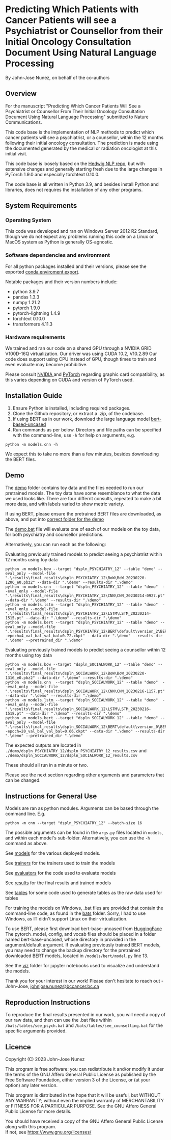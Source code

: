 # Predicting Which Patients with Cancer Patients will see a Psychiatrist or Counsellor from their Initial Oncology Consultation Document Using Natural Language Processing

By John-Jose Nunez, on behalf of the co-authors

## Overview

For the manuscript "Predicting Which Cancer Patients Will See a Psychiatrist or Counsellor From Their Initial Oncology 
Consultation Document Using Natural Language Processing" submitted to Nature Communications.

This code base is the implementation of NLP methods to predict which cancer patients will see a psychiatrist, or a counsellor,
within the 12 months following their initial oncology consultation. The prediction is made using the documented generated by 
the medical or radiation oncologist at this initial visit. 

This code base is loosely based on the [Hedwig NLP repo](https://github.com/castorini/hedwig), but with extensive changes
and generally starting fresh due to the large changes in PyTorch 1.9.0 and especially torchtext 0.10.0. 

The code base is all written in Python 3.9, and besides install Python and libraries, does not 
requires the installation of any other programs. 

## System Requirements

### Operating System
This code was developed and ran on Windows Server 2012 R2 Standard, though we do not expect any problems
running this code on a Linux or MacOS system as Python is generally OS-agnostic. 

### Software dependencies and environment

For all python packages installed and their versions, please see the exported [conda enviroment export](./scar_nlp_env.yaml). 

Notable packages and their version numbers include:
- python 3.9.7
- pandas 1.3.3 
- numpy 1.21.2
- pytorch 1.9.0
- pytorch-lightning 1.4.9
- torchtext 0.10.0
- transformers 4.11.3

### Hardware requirements

We trained and ran our code on a shared GPU through a NVIDIA GRID V100D-16Q virtualization. Our driver was using CUDA 10.2, V10.2.89
Our code does support using CPU instead of GPU, though times to train and even evaluate may become prohibitive. 

Please consult [NVIDIA ](https://developer.nvidia.com/cuda-gpus#compute) and [PyTorch](https://pytorch.org/get-started/locally/) regarding
graphic card compatibility, as this varies depending on CUDA and version of PyTorch used. 

## Installation Guide

1. Ensure Python is installed, including required packages. 
2. Clone the Github repository, or extract a .zip, of the codebase. 
3. If using BERT as in our work, download the large language model [bert-based-uncased](https://huggingface.co/bert-base-uncased)
3. Run commands as per below. Directory and file paths can be specified with the command-line, use `-h` for help on arguments, e.g.

```
python -m models.cnn -h
```

We expect this to take no more than a few minutes, besides downloading the BERT files.  

## Demo

The [demo](./demo) folder contains toy data and the files needed to run our pretrained models. The toy data have some resemblance to what the data we used looks like. There are four differnt consults, repeated to make a bit more data, and with labels varied to show metric variety. 

If using BERT, please ensure the pretrained BERT files are downloaded, as above, and put into [correct folder for the demo](./demo/bert-base-uncased)

The [demo.bat](./demo.bat) file will evaluate one of each of our models on the toy data, for both psychiatry and counsellor predictions. 

Alternatively, you can run each as the following:

Evaluating previously trained models to predict seeing a psychiatrist within 12 months using toy data
```
python -m models.bow --target "dspln_PSYCHIATRY_12" --table "demo" --eval_only --model-file ".\results\final_results\dspln_PSYCHIATRY_12\BoW\BoW_20230220-1206_e0.pbz2" --data-dir ".\demo" --results-dir ".\demo"
python -m models.cnn  --target "dspln_PSYCHIATRY_12" --table "demo"  --eval_only --model-file ".\results\final_results\dspln_PSYCHIATRY_12\CNN\CNN_20230214-0927.pt" --data-dir ".\demo" --results-dir ".\demo"
python -m models.lstm --target "dspln_PSYCHIATRY_12" --table "demo"  --eval_only --model-file ".\results\final_results\dspln_PSYCHIATRY_12\LSTM\LSTM_20230214-1515.pt" --data-dir ".\demo" --results-dir ".\demo"
python -m models.bert --target "dspln_PSYCHIATRY_12" --table "demo" --eval_only --model-file ".\results\final_results\dspln_PSYCHIATRY_12\BERT\default\version_2\BERT--epoch=4_val_bal_val_bal=0.72.ckpt" --data-dir ".\demo" --results-dir ".\demo" --pretrained_dir ".\demo"
```
Evaluating previously trained models to predict seeing a counsellor within 12 months using toy data
```
python -m models.bow --target "dspln_SOCIALWORK_12" --table "demo" --eval_only --model-file ".\results\final_results\dspln_SOCIALWORK_12\BoW\BoW_20230220-1316_e0.pbz2" --data-dir ".\demo" --results-dir ".\demo"
python -m models.cnn  --target "dspln_SOCIALWORK_12" --table "demo"  --eval_only --model-file ".\results\final_results\dspln_SOCIALWORK_12\CNN\CNN_20230216-1157.pt" --data-dir ".\demo" --results-dir ".\demo"
python -m models.lstm --target "dspln_SOCIALWORK_12" --table "demo"  --eval_only --model-file ".\results\final_results\dspln_SOCIALWORK_12\LSTM\LSTM_20230216-1518.pt" --data-dir ".\demo" --results-dir ".\demo"
python -m models.bert --target "dspln_SOCIALWORK_12" --table "demo" --eval_only --model-file ".\results\final_results\dspln_SOCIALWORK_12\BERT\default\version_0\BERT--epoch=20_val_bal_val_bal=0.66.ckpt" --data-dir ".\demo" --results-dir ".\demo" --pretrained_dir ".\demo"
```
The expected outputs are located in `./demo/dspln_PSYCHIATRY_12/dspln_PSYCHIATRY_12_results.csv` and `./demo/dspln_SOCIALWORK_12/dspln_SOCIALWORK_12_results.csv` 

These should all run in a minute or two. 

Please see the next section regarding other arguments and parameters that can be changed. 

## Instructions for General Use

Models are ran as python modules. Arguments can be based through the command line. E.g.

```python -m cnn --target "dspln_PSYCHIATRY_12" --batch-size 16```

The possible arguments can be found in the `args.py` files located in `models`, and within each model's sub-folder.
Alternatively, you can use the `-h` command as above. 

See [models](./models) for the various deployed models. 

See [trainers](./trainers) for the trainers used to train the models

See [evaluators](./evaluators) for the code used to evaluate models

See [results](./results) for the final results and trained models

See [tables](./results) for some code used to generate tables as the raw data used for tables

For training the models on Windows, .bat files are provided that contain the command-line code,
as found in the [bats](./bats) folder. Sorry, I had to use Windows, as IT didn't support Linux on their virtualization.

To use BERT, please first download bert-base-uncased from [HuggingFace](https://huggingface.co/bert-base-uncased/tree/main)
The pytorch_model, config, and vocab files should be placed in a folder named bert-base-uncased, whose directory
in provided in the argument/default argument. If evaluating previously trained BERT models, you may need to change the backup
directory for the pretrained downloaded BERT models, located in `/models/bert/model.py` line 13. 

See the [viz](./viz) folder for jupyter notebooks used to visualize and understand the models.

Thank you for your interest in our work! Please don't hesitate to reach out - John-Jose, johnjose.nunez@bccancer.bc.ca

## Reproduction Instructions

To reproduce the final results presented in our work, you will need a copy of our raw data, and then can use the .bat
files within `/bats/tables/see_psych.bat` and `/bats/tables/see_counselling.bat` for the specific arguments provided. 

## Licence

Copyright (C) 2023 John-Jose Nunez

This program is free software: you can redistribute it and/or modify it under the terms of the GNU Affero General Public 
License as published by the Free Software Foundation, either version 3 of the License, or (at your option) any later
version.

This program is distributed in the hope that it will be useful, but WITHOUT ANY WARRANTY; without even the implied
 warranty of MERCHANTABILITY or FITNESS FOR A PARTICULAR PURPOSE.  See the GNU Affero General Public License for more details.

You should have received a copy of the GNU Affero General Public License along with this program.  
If not, see <https://www.gnu.org/licenses/>



